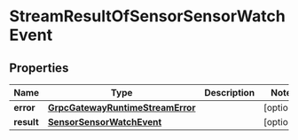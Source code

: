 

# StreamResultOfSensorSensorWatchEvent

## Properties

Name | Type | Description | Notes
------------ | ------------- | ------------- | -------------
**error** | [**GrpcGatewayRuntimeStreamError**](GrpcGatewayRuntimeStreamError.md) |  |  [optional]
**result** | [**SensorSensorWatchEvent**](SensorSensorWatchEvent.md) |  |  [optional]



